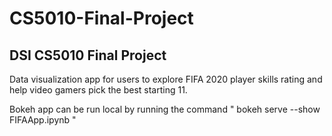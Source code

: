 # CS5010-Final-Project
## DSI CS5010 Final Project

Data visualization app for users to explore FIFA 2020 player skills rating and help video gamers pick the best starting 11.

Bokeh app can be run local by running the command
" bokeh serve --show FIFAApp.ipynb "

